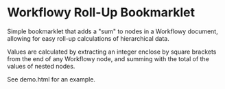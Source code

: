 Workflowy Roll-Up Bookmarklet
=============================

Simple bookmarklet that adds a "sum" to nodes in a Workflowy document, allowing for easy roll-up calculations of hierarchical data.

Values are calculated by extracting an integer enclose by square brackets from the end of any Workflowy node, and summing with the total of the values of nested nodes.

See demo.html for an example.
